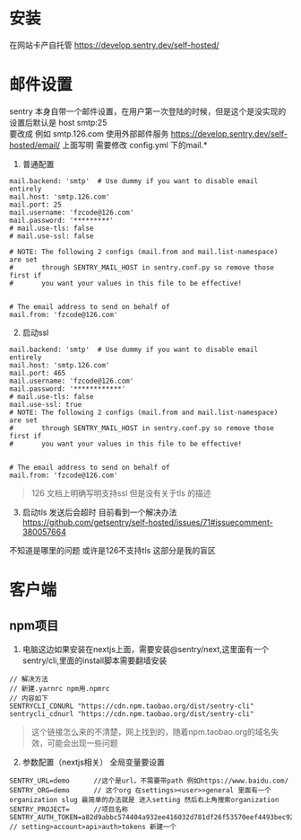 # 安装
在网站卡产自托管
https://develop.sentry.dev/self-hosted/

# 邮件设置
sentry 本身自带一个邮件设置，在用户第一次登陆的时候，但是这个是没实现的
设置后默认是
host    smtp:25  
要改成 例如 smtp.126.com 使用外部邮件服务
https://develop.sentry.dev/self-hosted/email/
上面写明 需要修改 config.yml 下的mail.*

1. 普通配置

```
mail.backend: 'smtp'  # Use dummy if you want to disable email entirely
mail.host: 'smtp.126.com'
mail.port: 25
mail.username: 'fzcode@126.com'
mail.password: '*********'
# mail.use-tls: false
# mail.use-ssl: false

# NOTE: The following 2 configs (mail.from and mail.list-namespace) are set
#       through SENTRY_MAIL_HOST in sentry.conf.py so remove those first if
#       you want your values in this file to be effective!


# The email address to send on behalf of
mail.from: 'fzcode@126.com'
```

2. 启动ssl

```
mail.backend: 'smtp'  # Use dummy if you want to disable email entirely
mail.host: 'smtp.126.com'
mail.port: 465
mail.username: 'fzcode@126.com'
mail.password: '************'
# mail.use-tls: false
mail.use-ssl: true
# NOTE: The following 2 configs (mail.from and mail.list-namespace) are set
#       through SENTRY_MAIL_HOST in sentry.conf.py so remove those first if
#       you want your values in this file to be effective!


# The email address to send on behalf of
mail.from: 'fzcode@126.com'
```
> 126  文档上明确写明支持ssl 但是没有关于tls 的描述

3. 启动tls
发送后会超时  目前看到一个解决办法
https://github.com/getsentry/self-hosted/issues/71#issuecomment-380057664

不知道是哪里的问题 或许是126不支持tls 这部分是我的盲区

# 客户端
## npm项目
1. 电脑这边如果安装在nextjs上面，需要安装@sentry/next,这里面有一个sentry/cli,里面的install脚本需要翻墙安装
```
// 解决方法
// 新建.yarnrc npm用.npmrc
// 内容如下
SENTRYCLI_CDNURL "https://cdn.npm.taobao.org/dist/sentry-cli"
sentrycli_cdnurl "https://cdn.npm.taobao.org/dist/sentry-cli"
```
> 这个链接怎么来的不清楚，网上找到的，随着npm.taobao.org的域名失效，可能会出现一些问题
2. 参数配置（nextjs相关）
全局变量要设置
```
SENTRY_URL=demo      //这个是url，不需要带path 例如https://www.baidu.com/
SENTRY_ORG=demo      // 这个org 在settings><user>>general 里面有一个organization slug 最简单的办法就是 进入setting 然后右上角搜索organization
SENTRY_PROJECT=      //项目名称
SENTRY_AUTH_TOKEN=a82d9abbc574404a932ee416032d781df26f53570eef4493bec928537375a016              // setting>account>api>auth>tokens 新建一个
```

